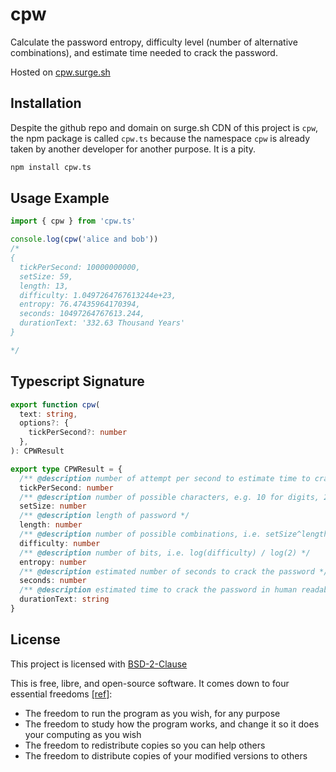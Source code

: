 # cpw

Calculate the password entropy, difficulty level (number of alternative combinations), and estimate time needed to crack the password.

Hosted on [cpw.surge.sh](https://cpw.surge.sh)

## Installation

Despite the github repo and domain on surge.sh CDN of this project is `cpw`, the npm package is called `cpw.ts` because the namespace `cpw` is already taken by another developer for another purpose. It is a pity.

```bash
npm install cpw.ts
```

## Usage Example

```typescript
import { cpw } from 'cpw.ts'

console.log(cpw('alice and bob'))
/*
{
  tickPerSecond: 10000000000,
  setSize: 59,
  length: 13,
  difficulty: 1.0497264767613244e+23,
  entropy: 76.47435964170394,
  seconds: 10497264767613.244,
  durationText: '332.63 Thousand Years'
}

*/
```

## Typescript Signature

```typescript
export function cpw(
  text: string,
  options?: {
    tickPerSecond?: number
  },
): CPWResult

export type CPWResult = {
  /** @description number of attempt per second to estimate time to crack the password */
  tickPerSecond: number
  /** @description number of possible characters, e.g. 10 for digits, 26 for lower case alphabets */
  setSize: number
  /** @description length of password */
  length: number
  /** @description number of possible combinations, i.e. setSize^length */
  difficulty: number
  /** @description number of bits, i.e. log(difficulty) / log(2) */
  entropy: number
  /** @description estimated number of seconds to crack the password */
  seconds: number
  /** @description estimated time to crack the password in human readable format, e.g. "12 Hours" */
  durationText: string
}
```

## License

This project is licensed with [BSD-2-Clause](./LICENSE)

This is free, libre, and open-source software. It comes down to four essential freedoms [[ref]](https://seirdy.one/2021/01/27/whatsapp-and-the-domestication-of-users.html#fnref:2):

- The freedom to run the program as you wish, for any purpose
- The freedom to study how the program works, and change it so it does your computing as you wish
- The freedom to redistribute copies so you can help others
- The freedom to distribute copies of your modified versions to others
